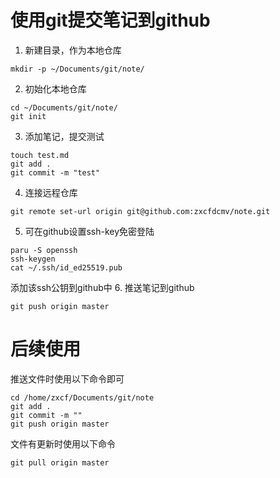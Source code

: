 # 使用git提交笔记到github
1. 新建目录，作为本地仓库
  ```shell
  mkdir -p ~/Documents/git/note/
  ```
2. 初始化本地仓库
  ```shell
  cd ~/Documents/git/note/
  git init
  ```
3. 添加笔记，提交测试
  ```shell
  touch test.md
  git add .
  git commit -m "test"
  ```
4. 连接远程仓库
  ```shell
  git remote set-url origin git@github.com:zxcfdcmv/note.git
  ```
5. 可在github设置ssh-key免密登陆
  ```shell
  paru -S openssh
  ssh-keygen
  cat ~/.ssh/id_ed25519.pub
  ```
  添加该ssh公钥到github中
6. 推送笔记到github
  ```shell
  git push origin master
  ```

# 后续使用
推送文件时使用以下命令即可
```shell
cd /home/zxcf/Documents/git/note
git add .
git commit -m ""
git push origin master
```

文件有更新时使用以下命令
```shell
git pull origin master
```
